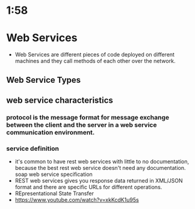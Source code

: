 # 1:58
# Web Services
- Web Services are different pieces of code deployed on different machines and they call methods of each other over the network.
## Web Service Types
## web service characteristics
### protocol is the message format for message exchange between the client and the server in a web service communication environment.
### service definition
- it's common to have rest web services with little to no documentation, because the best rest web service doesn't need any documentation.
soap web service specification
- REST web services gives you response data returned in XML/JSON format and there are specific URLs for different operations.
- REpresentational State Transfer
- https://www.youtube.com/watch?v=xkKcdK1u95s
